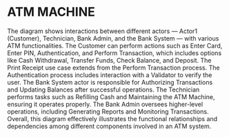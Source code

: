 # ATM MACHINE
The diagram shows interactions between different actors — Actor1 (Customer), Technician, Bank Admin, and the Bank System — with various ATM functionalities. The Customer can perform actions such as Enter Card, Enter PIN, Authentication, and Perform Transaction, which includes options like Cash Withdrawal, Transfer Funds, Check Balance, and Deposit. The Print Receipt use case extends from the Perform Transaction process. The Authentication process includes interaction with a Validator to verify the user. The Bank System actor is responsible for Authorizing Transactions and Updating Balances after successful operations. The Technician performs tasks such as Refilling Cash and Maintaining the ATM Machine, ensuring it operates properly. The Bank Admin oversees higher-level operations, including Generating Reports and Monitoring Transactions. Overall, this diagram effectively illustrates the functional relationships and dependencies among different components involved in an ATM system.
